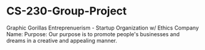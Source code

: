 # CS-230-Group-Project
Graphic Gorillas
Entreprenuerism - Startup Organization w/ Ethics
Company Name: 
Purpose: Our purpose is to promote people's businesses and dreams in a creative and appealing manner.
